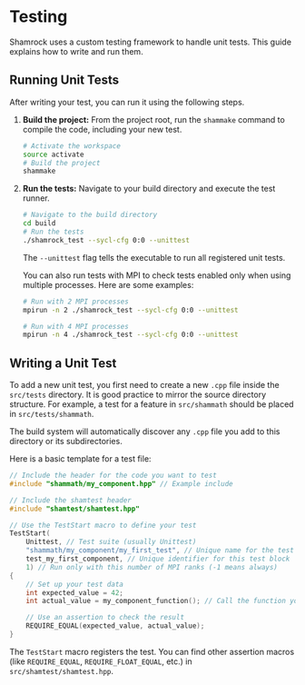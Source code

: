 # Testing

Shamrock uses a custom testing framework to handle unit tests. This guide explains how to write and run them.

## Running Unit Tests

After writing your test, you can run it using the following steps.

1.  **Build the project:** From the project root, run the `shammake` command to compile the code, including your new test.
    ```bash
    # Activate the workspace
    source activate
    # Build the project
    shammake
    ```

2.  **Run the tests:** Navigate to your build directory and execute the test runner.
    ```bash
    # Navigate to the build directory
    cd build
    # Run the tests
    ./shamrock_test --sycl-cfg 0:0 --unittest
    ```
    The `--unittest` flag tells the executable to run all registered unit tests.

    You can also run tests with MPI to check tests enabled only when using multiple processes. Here are some examples:
    ```bash
    # Run with 2 MPI processes
    mpirun -n 2 ./shamrock_test --sycl-cfg 0:0 --unittest

    # Run with 4 MPI processes
    mpirun -n 4 ./shamrock_test --sycl-cfg 0:0 --unittest
    ```

## Writing a Unit Test

To add a new unit test, you first need to create a new `.cpp` file inside the `src/tests` directory. It is good practice to mirror the source directory structure. For example, a test for a feature in `src/shammath` should be placed in `src/tests/shammath`.

The build system will automatically discover any `.cpp` file you add to this directory or its subdirectories.

Here is a basic template for a test file:

```cpp
// Include the header for the code you want to test
#include "shammath/my_component.hpp" // Example include

// Include the shamtest header
#include "shamtest/shamtest.hpp"

// Use the TestStart macro to define your test
TestStart(
    Unittest, // Test suite (usually Unittest)
    "shammath/my_component/my_first_test", // Unique name for the test
    test_my_first_component, // Unique identifier for this test block
    1) // Run only with this number of MPI ranks (-1 means always)
{
    // Set up your test data
    int expected_value = 42;
    int actual_value = my_component_function(); // Call the function you're testing

    // Use an assertion to check the result
    REQUIRE_EQUAL(expected_value, actual_value);
}
```

The `TestStart` macro registers the test. You can find other assertion macros (like `REQUIRE_EQUAL`, `REQUIRE_FLOAT_EQUAL`, etc.) in `src/shamtest/shamtest.hpp`.
